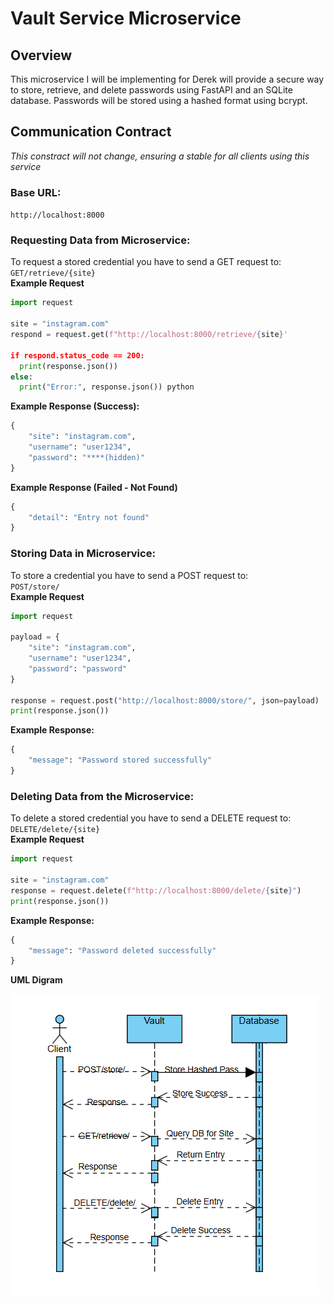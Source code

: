 # **Vault Service Microservice**
## **Overview**
This microservice I will be implementing for Derek will provide a secure way to store, retrieve, and delete passwords using FastAPI and an SQLite database. Passwords will be stored using a hashed format using bcrypt.

## **Communication Contract**
*This constract will not change, ensuring a stable for all clients using this service*  
### **Base URL:**
`http://localhost:8000`   
### **Requesting Data from Microservice:**
To request a stored credential you have to send a GET request to:  
`GET/retrieve/{site}`   
**Example Request**  
```python
import request

site = "instagram.com"
respond = request.get(f"http://localhost:8000/retrieve/{site}'

if respond.status_code == 200:
  print(response.json())
else:
  print("Error:", response.json()) python
```
**Example Response (Success):**
```python
{
    "site": "instagram.com",
    "username": "user1234",
    "password": "****(hidden)"
}
```
**Example Response (Failed - Not Found)**
```python
{
    "detail": "Entry not found"
}
```
### **Storing Data in Microservice:**
To store a credential you have to send a POST request to:  
`POST/store/ `   
**Example Request**  
```python
import request

payload = {
    "site": "instagram.com",
    "username": "user1234",
    "password": "password"
}

response = request.post("http://localhost:8000/store/", json=payload)
print(response.json())
```
**Example Response:**
```python
{
    "message": "Password stored successfully"
}
```

### **Deleting Data from the Microservice:**
To delete a stored credential you have to send a DELETE request to:  
`DELETE/delete/{site} `   
**Example Request**  
```python
import request

site = "instagram.com"
response = request.delete(f"http://localhost:8000/delete/{site}")
print(response.json())
```
**Example Response:**
```python
{
    "message": "Password deleted successfully"
}
```
**UML Digram**
  
![image alt](https://github.com/mcast-ui/Project-Plan/blob/b7ba622c05e9a6abe2124add3f297cad671cf3e5/Screenshot%202025-02-24%20192520.png)







